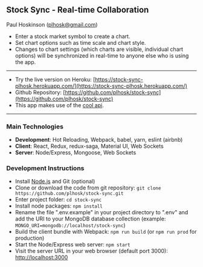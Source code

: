 ## Stock Sync - Real-time Collaboration
Paul Hoskinson (plhosk@gmail.com)

- Enter a stock market symbol to create a chart.
- Set chart options such as time scale and chart style.
- Changes to chart settings (which charts are visible, individual chart options) will be synchronized in real-time to anyone else who is using the app.

---

- Try the live version on Heroku: [https://stock-sync-plhosk.herokuapp.com/](https://stock-sync-plhosk.herokuapp.com/)
- Github Repository: [https://github.com/plhosk/stock-sync](https://github.com/plhosk/stock-sync)
- This app makes use of the [cool api](https://cool.com/api).

---

### Main Technologies
- **Development**: Hot Reloading, Webpack, babel, yarn, eslint (airbnb)
- **Client**: React, Redux, redux-saga, Material UI, Web Sockets
- **Server**: Node/Express, Mongoose, Web Sockets

### Development Instructions
- Install [Node.js](https://nodejs.org/en/) and Git (optional)
- Clone or download the code from git repository: `git clone https://github.com/plhosk/stock-sync.git`
- Enter project folder: `cd stock-sync`
- Install node packages: `npm install`
- Rename the file ".env.example" in your project directory to ".env" and add the URI to your MongoDB database collection (example: `MONGO_URI=mongodb://localhost/stock-sync`)
- Build the client bundle with Webpack: `npm run build` (or `npm run prod` for production)
- Start the Node/Express web server: `npm start`
- Visit the server URL in your web browser (default port 3000): [http://localhost:3000](http://localhost:3000)
